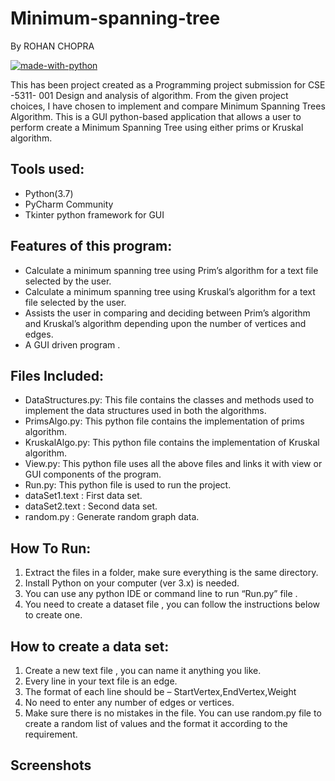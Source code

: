 # Minimum-spanning-tree

By ROHAN CHOPRA 

[![made-with-python](https://img.shields.io/badge/Made%20with-Python-1f425f.svg)](https://www.python.org/)


This has been project created as a Programming project submission for CSE -5311- 001 Design and analysis of algorithm. From the given project choices, I have chosen to implement and compare Minimum Spanning Trees Algorithm. This is a GUI python-based application that allows a user to perform create a Minimum Spanning Tree using either prims or Kruskal algorithm.

## Tools used:

* Python(3.7)
* PyCharm Community
* Tkinter python framework for GUI

## Features of this program:

* Calculate a minimum spanning tree using Prim’s algorithm for a text file selected by the user.
* Calculate a minimum spanning tree using Kruskal’s algorithm for a text file selected by the user.
* Assists the user in comparing and deciding between Prim’s algorithm and Kruskal’s algorithm depending upon the number of vertices and edges.
* A GUI driven program .

## Files Included:
* DataStructures.py: This file contains the classes and methods used to implement the data structures used in both the algorithms.
* PrimsAlgo.py: This python file contains the implementation of prims algorithm.
* KruskalAlgo.py: This python file contains the implementation of Kruskal algorithm.
* View.py: This python file uses all the above files and links it with view or GUI components of the program.
* Run.py: This python file is used to run the project.
* dataSet1.text : First data set.
* dataSet2.text : Second data set.
* random.py : Generate random graph data.

## How To Run:
1. Extract the files in a folder, make sure everything is the same directory.
2. Install Python on your computer (ver 3.x) is needed.
3. You can use any python IDE or command line to run “Run.py” file .
4. You need to create a dataset file , you can follow the instructions below to
create one. 

## How to create a data set:

1. Create a new text file , you can name it anything you like.
2. Every line in your text file is an edge.
3. The format of each line should be –
StartVertex,EndVertex,Weight
4. No need to enter any number of edges or vertices.
5. Make sure there is no mistakes in the file.
You can use random.py file to create a random list of values and the format it according to the requirement.

 
## Screenshots
  
  
  
